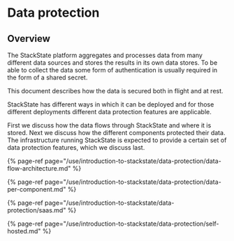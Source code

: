 # Data protection

## Overview

The StackState platform aggregates and processes data from many different data sources and stores the results in its own data stores. To be able to collect the data  some form of authentication is usually required in the form of a shared secret.

This document describes how the data is secured both in flight and at rest.

StackState has different ways in which it can be deployed and for those different deployments different data protection features are applicable.

First we discuss how the data flows through StackState and where it is stored. Next we discuss how the different components protected their data. The infrastructure running StackState is expected to provide a certain set of data protection features, which we discuss last.

{% page-ref page="/use/introduction-to-stackstate/data-protection/data-flow-architecture.md" %}

{% page-ref page="/use/introduction-to-stackstate/data-protection/data-per-component.md" %}

{% page-ref page="/use/introduction-to-stackstate/data-protection/saas.md" %}

{% page-ref page="/use/introduction-to-stackstate/data-protection/self-hosted.md" %}
